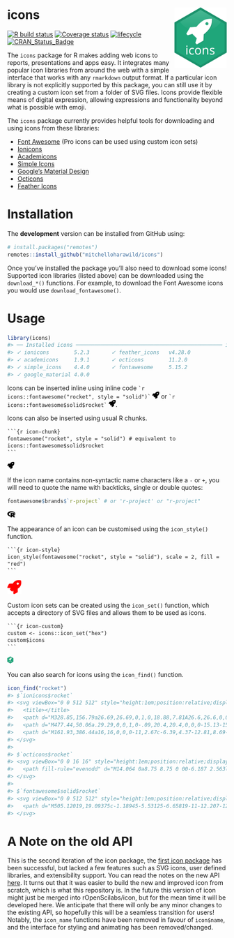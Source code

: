 
<!-- README.md is generated from README.Rmd. Please edit that file -->

# icons <a href='https://pkg.mitchelloharawild.com/icon'><img src='man/figures/logo.png' align="right" height="138" /></a>

[![R build
status](https://github.com/mitchelloharawild/icons/workflows/R-CMD-check/badge.svg)](https://github.com/mitchelloharawild/icons/actions?workflow=R-CMD-check)
[![Coverage
status](https://codecov.io/gh/mitchelloharawild/icons/branch/master/graph/badge.svg)](https://codecov.io/gh/mitchelloharawild/icon?branch=master)
[![lifecycle](https://img.shields.io/badge/lifecycle-experimental-orange.svg)](https://www.tidyverse.org/lifecycle/#experimental)
[![CRAN\_Status\_Badge](http://www.r-pkg.org/badges/version/icon)](https://cran.r-project.org/package=icons)
<!-- [![Downloads](http://cranlogs.r-pkg.org/badges/icons?color=brightgreen)](https://cran.r-project.org/package=icons) -->

The `icons` package for R makes adding web icons to reports,
presentations and apps easy. It integrates many popular icon libraries
from around the web with a simple interface that works with any
`rmarkdown` output format. If a particular icon library is not
explicitly supported by this package, you can still use it by creating a
custom icon set from a folder of SVG files. Icons provide flexible means
of digital expression, allowing expressions and functionality beyond
what is possible with emoji.

The `icons` package currently provides helpful tools for downloading and
using icons from these libraries:

-   [Font Awesome](https://github.com/FortAwesome/Font-Awesome/) (Pro
    icons can be used using custom icon sets)
-   [Ionicons](https://github.com/ionic-team/ionicons/)
-   [Academicons](https://github.com/jpswalsh/academicons)
-   [Simple Icons](https://github.com/simple-icons/simple-icons/)
-   [Google’s Material
    Design](https://github.com/google/material-design-icons)
-   [Octicons](https://github.com/primer/octicons)
-   [Feather Icons](https://github.com/feathericons/feather)

# Installation

The **development** version can be installed from GitHub using:

``` r
# install.packages("remotes")
remotes::install_github("mitchelloharawild/icons")
```

Once you’ve installed the package you’ll also need to download some
icons! Supported icon libraries (listed above) can be downloaded using
the `download_*()` functions. For example, to download the Font Awesome
icons you would use `download_fontawesome()`.

# Usage

``` r
library(icons)
#> ── Installed icons ─────────────────────────────────────────────── icon 0.2.0 ──
#> ✓ ionicons        5.2.3       ✓ feather_icons   v4.28.0
#> ✓ academicons     1.9.1       ✓ octicons        11.2.0 
#> ✓ simple_icons    4.4.0       ✓ fontawesome     5.15.2 
#> ✓ google_material 4.0.0
```

Icons can be inserted inline using inline code
`` `r icons::fontawesome("rocket", style = "solid")` ``
<img src="man/figures/load-1.svg" height="16px"/> or
`` `r icons::fontawesome$solid$rocket` ``
<img src="man/figures/load-1.svg" height="16px"/>.

Icons can also be inserted using usual R chunks.

    ```{r icon-chunk}
    fontawesome("rocket", style = "solid") # equivalent to icons::fontawesome$solid$rocket
    ```

<img src="man/figures/icon-chunk-1.svg" height="16px"/>

If the icon name contains non-syntactic name characters like a `-` or
`+`, you will need to quote the name with backticks, single or double
quotes:

``` r
fontawesome$brands$`r-project` # or 'r-project' or "r-project"
```

<img src="man/figures/icon-syntax-1.svg" height="16px"/>

The appearance of an icon can be customised using the `icon_style()`
function.

    ```{r icon-style}
    icon_style(fontawesome("rocket", style = "solid"), scale = 2, fill = "red")
    ```

<img src="man/figures/icon-style-1.svg" height="32px"/>

Custom icon sets can be created using the `icon_set()` function, which
accepts a directory of SVG files and allows them to be used as icons.

    ```{r icon-custom}
    custom <- icons::icon_set("hex")
    custom$icons
    ```

<img src="man/figures/icon-custom-1.svg" height="16px"/>

You can also search for icons using the `icon_find()` function.

``` r
icon_find("rocket")
#> $`ionicons$rocket`
#> <svg viewBox="0 0 512 512" style="height:1em;position:relative;display:inline-block;top:.1em;" xmlns="http://www.w3.org/2000/svg">
#>   <title></title>
#>   <path d="M328.85,156.79a26.69,26.69,0,1,0,18.88,7.81A26.6,26.6,0,0,0,328.85,156.79Z"></path>
#>   <path d="M477.44,50.06a.29.29,0,0,1,0-.09,20.4,20.4,0,0,0-15.13-15.3c-29.8-7.27-76.68.48-128.63,21.28-52.36,21-101.42,52-134.58,85.22A320.7,320.7,0,0,0,169.55,175c-22.33-1-42,2.18-58.57,9.41-57.74,25.41-74.23,90.44-78.62,117.14a25,25,0,0,0,27.19,29h.13L124,323.53c.08.82.17,1.57.24,2.26a34.36,34.36,0,0,0,9.9,20.72l31.39,31.41a34.27,34.27,0,0,0,20.71,9.91l2.15.23-7,64.24s0,.08,0,.13A25,25,0,0,0,206,480a25.25,25.25,0,0,0,4.15-.34C237,475.34,302,459.05,327.34,401c7.17-16.46,10.34-36.05,9.45-58.34a314.78,314.78,0,0,0,33.95-29.55c33.43-33.26,64.53-81.92,85.31-133.52C476.74,128.23,484.53,81,477.44,50.06ZM370.38,224.94a58.77,58.77,0,1,1,0-83.07A58.3,58.3,0,0,1,370.38,224.94Z"></path>
#>   <path d="M161.93,386.44a16,16,0,0,0-11,2.67c-6.39,4.37-12.81,8.69-19.29,12.9-13.11,8.52-28.79-6.44-21-20l12.15-21a16,16,0,0,0-15.16-24.91A61.25,61.25,0,0,0,72,353.56c-3.66,3.67-14.79,14.81-20.78,57.26A357.94,357.94,0,0,0,48,447.59,16,16,0,0,0,64,464h.4a359.87,359.87,0,0,0,36.8-3.2c42.47-6,53.61-17.14,57.27-20.8a60.49,60.49,0,0,0,17.39-35.74A16,16,0,0,0,161.93,386.44Z"></path>
#> </svg>
#> 
#> $`octicons$rocket`
#> <svg viewBox="0 0 16 16" style="height:1em;position:relative;display:inline-block;top:.1em;" xmlns="http://www.w3.org/2000/svg">
#>   <path fill-rule="evenodd" d="M14.064 0a8.75 8.75 0 00-6.187 2.563l-.459.458c-.314.314-.616.641-.904.979H3.31a1.75 1.75 0 00-1.49.833L.11 7.607a.75.75 0 00.418 1.11l3.102.954c.037.051.079.1.124.145l2.429 2.428c.046.046.094.088.145.125l.954 3.102a.75.75 0 001.11.418l2.774-1.707a1.75 1.75 0 00.833-1.49V9.485c.338-.288.665-.59.979-.904l.458-.459A8.75 8.75 0 0016 1.936V1.75A1.75 1.75 0 0014.25 0h-.186zM10.5 10.625c-.088.06-.177.118-.266.175l-2.35 1.521.548 1.783 1.949-1.2a.25.25 0 00.119-.213v-2.066zM3.678 8.116L5.2 5.766c.058-.09.117-.178.176-.266H3.309a.25.25 0 00-.213.119l-1.2 1.95 1.782.547zm5.26-4.493A7.25 7.25 0 0114.063 1.5h.186a.25.25 0 01.25.25v.186a7.25 7.25 0 01-2.123 5.127l-.459.458a15.21 15.21 0 01-2.499 2.02l-2.317 1.5-2.143-2.143 1.5-2.317a15.25 15.25 0 012.02-2.5l.458-.458h.002zM12 5a1 1 0 11-2 0 1 1 0 012 0zm-8.44 9.56a1.5 1.5 0 10-2.12-2.12c-.734.73-1.047 2.332-1.15 3.003a.23.23 0 00.265.265c.671-.103 2.273-.416 3.005-1.148z"></path>
#> </svg>
#> 
#> $`fontawesome$solid$rocket`
#> <svg viewBox="0 0 512 512" style="height:1em;position:relative;display:inline-block;top:.1em;" xmlns="http://www.w3.org/2000/svg">
#>   <path d="M505.12019,19.09375c-1.18945-5.53125-6.65819-11-12.207-12.1875C460.716,0,435.507,0,410.40747,0,307.17523,0,245.26909,55.20312,199.05238,128H94.83772c-16.34763.01562-35.55658,11.875-42.88664,26.48438L2.51562,253.29688A28.4,28.4,0,0,0,0,264a24.00867,24.00867,0,0,0,24.00582,24H127.81618l-22.47457,22.46875c-11.36521,11.36133-12.99607,32.25781,0,45.25L156.24582,406.625c11.15623,11.1875,32.15619,13.15625,45.27726,0l22.47457-22.46875V488a24.00867,24.00867,0,0,0,24.00581,24,28.55934,28.55934,0,0,0,10.707-2.51562l98.72834-49.39063c14.62888-7.29687,26.50776-26.5,26.50776-42.85937V312.79688c72.59753-46.3125,128.03493-108.40626,128.03493-211.09376C512.07526,76.5,512.07526,51.29688,505.12019,19.09375ZM384.04033,168A40,40,0,1,1,424.05,128,40.02322,40.02322,0,0,1,384.04033,168Z"></path>
#> </svg>
```


# A Note on the old API

This is the second iteration of the icon package, the [first icon
package](https://github.com/ropenscilabs/icon) has been successful, but
lacked a few features such as SVG icons, user defined libraries, and
extensibility support. You can read the notes on the new API
[here](https://github.com/ropenscilabs/icon/issues/19). It turns out
that it was easier to build the new and improved icon from scratch,
which is what this repository is. In the future this version of icon
might just be merged into rOpenScilabs/icon, but for the mean time it
will be developed here. We anticipate that there will only be any minor
changes to the existing API, so hopefully this will be a seamless
transition for users! Notably, the `icon_name` functions have been
removed in favour of `icon$name`, and the interface for styling and
animating has been removed/changed.
